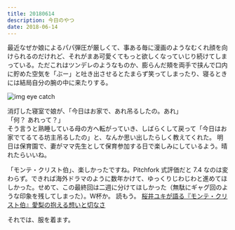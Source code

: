 ```yaml
---
title: 20180614
description: 今日のやつ
date: 2018-06-14
---
```


最近なぜか娘によるパパ弾圧が厳しくて、事ある毎に漫画のようなむくれ顔を向けられるのだけれど、それがまあ可愛くてもっと欲しくなっていじり続けてしまっている。ただこれはツンデレのようなものか、膨らんだ頬を両手で挟んで口内に貯めた空気を「ぶー」と吐き出させるとたまらず笑ってしまったり、寝るときには結局自分の腕の中に来たりする。

![img eye catch](https://lh3.googleusercontent.com/pw/AM-JKLW7vMkKcdoYUaFL9ZLxaIVLSUhcHv58jakJBQxUGIGpK20-d69ibbMOWdyySoANukMiPbE3fU7_RcQXorPrORnFMfMVap5f8OJmyU3V2rjXQXBL2ZCxIkspv9T91_ZxOHrLh6CRkhH13gPTsyMjrmuDVg=w780-h585)

消灯した寝室で娘が、「今日はお家で、あれ吊るしたの。あれ」  
「何？ あれって？」  
そう言うと熟睡している母の方へ転がっていき、しばらくして戻って「今日はお家でてるてる坊主吊るしたの」と、なんか思い出したらしく教えてくれた。
明日は保育園で、妻がママ先生として保育参加する日で楽しみにしているよう。晴れたらいいね。

「モンテ・クリスト伯」、楽しかったですね。Pitchfork 式評価だと 7.4 なのは変わらず。できれば海外ドラマのように数年かけて、ゆっくりじわじわと進めてほしかった。せめて、この最終回は二週に分けてほしかった（無駄にギャグ回のような印象を残してしまった）。W杯か。
読もう。 [桜井ユキが語る『モンテ・クリスト伯』愛梨の抱える想いと切なさ](http://news.nicovideo.jp/watch/nw3539414)

それでは、服を着ます。

